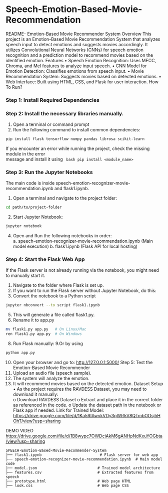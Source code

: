 # Speech-Emotion-Based-Movie-Recommendation
README- 
Emotion-Based Movie Recommender System 
Overview 
This project is an Emotion-Based Movie Recommendation System that analyzes speech input 
to detect emotions and suggests movies accordingly. It utilizes Convolutional Neural Networks 
(CNNs) for speech emotion recognition and a prediction model to recommend movies based on 
the identified emotion. 
Features 
• Speech Emotion Recognition: Uses MFCC, Chroma, and Mel features to analyze 
input speech. 
• CNN Model for Emotion Detection: Classifies emotions from speech input. 
• Movie Recommendation System: Suggests movies based on detected emotions. 
• Web Interface: Built using HTML, CSS, and Flask for user interaction. 
How To Run? 
### Step 1: Install Required Dependencies 
### Step 2: Install the necessary libraries manually. 
1. Open a terminal or command prompt 
2. Run the following command to install common dependencies:
``` bash  
pip install flask tensorflow numpy pandas librosa scikit-learn
```
If you encounter an error while running the project, check the missing module in the error      
message and install it using ``` bash pip install <module_name>``` 
### Step 3: Run the Jupyter Notebooks 
The main code is inside speech-emotion-recognizer-movie-recommendation.ipynb and 
flask1.ipynb. 
1. Open a terminal and navigate to the project folder:  
``` bash
cd path/to/project-folder
```
2. Start Jupyter Notebook:
``` bash
jupyter notebook
``` 
4. Open and Run the following notebooks in order:  
a. speech-emotion-recognizer-movie-recommendation.ipynb (Main model 
execution) 
b. flask1.ipynb (Flask API for local hosting) 
### Step 4: Start the Flask Web App 
If the Flask server is not already running via the notebook, you might need to manually start it. 
1. Navigate to the folder where Flask is set up. 
2. If you want to run the Flask server without Jupyter Notebook, do this: 
3. Convert the notebook to a Python script
``` bash 
jupyter nbconvert --to script flask1.ipynb
```
5. This will generate a file called flask1.py. 
6. Rename it to app.py
``` bash
mv flask1.py app.py   # On Linux/Mac 
ren flask1.py app.py  # On Windows
```
8. Run Flask manually:
9.Or by using
``` bash
python app.py
```
10. Open your browser and go to: 
http://127.0.0.1:5000/ 
Step 5: Test the Emotion-Based Movie Recommender 
1. Upload an audio file (speech sample). 
2. The system will analyze the emotion. 
3. It will recommend movies based on the detected emotion. 
Dataset Setup 
• As the project  requires the RAVDESS Dataset, you may need to download it manually:  
o Download RAVDESS Dataset 
o Extract and place it in the correct folder as referenced in the code. 
o Update the dataset path in the notebook or Flask app if needed. 
Link for Trained Model: 
https://drive.google.com/file/d/1Ka5RIAwvkVDy3qWR5V8QTmbOOsjhHOhT/view?usp=sharing

DEMO VIDEO                       
https://drive.google.com/file/d/1B8wypc7OWDciAkM6gANHpNdKxuYOGbta/view?usp=sharing

```
SPEECH-Emotion-Based-Movie-Recommender-System
├── flask1.ipynb                          # Flask server for web app
├── speech-emotion-recognizer-movie-recommendation.ipynb  # Main model code
├── model.json                           # Trained model architecture
├── features.csv                         # Extracted features from speech
├── prototype.html                       # Web page HTML
├── look.css                             # Web page CSS
```

